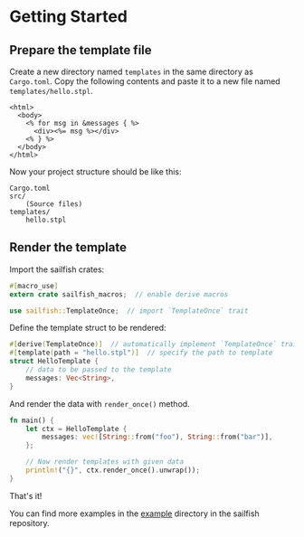 # Getting Started

## Prepare the template file

Create a new directory named `templates` in the same directory as `Cargo.toml`. Copy the following contents and paste it to a new file named `templates/hello.stpl`.

```ejs
<html>
  <body>
    <% for msg in &messages { %>
      <div><%= msg %></div>
    <% } %>
  </body>
</html>
```

Now your project structure should be like this:

```text
Cargo.toml
src/
    (Source files)
templates/
    hello.stpl
```

## Render the template

Import the sailfish crates:

```rust
#[macro_use]
extern crate sailfish_macros;  // enable derive macros

use sailfish::TemplateOnce;  // import `TemplateOnce` trait
```

Define the template struct to be rendered:

```rust
#[derive(TemplateOnce)]  // automatically implement `TemplateOnce` trait
#[template(path = "hello.stpl")]  // specify the path to template
struct HelloTemplate {
    // data to be passed to the template
    messages: Vec<String>,
}
```

And render the data with `render_once()` method.

```rust
fn main() {
    let ctx = HelloTemplate {
        messages: vec![String::from("foo"), String::from("bar")],
    };

    // Now render templates with given data
    println!("{}", ctx.render_once().unwrap());
}
```

That's it!

You can find more examples in the [example](https://github.com/Kogia-sima/sailfish/tree/master/examples) directory in the sailfish repository.
